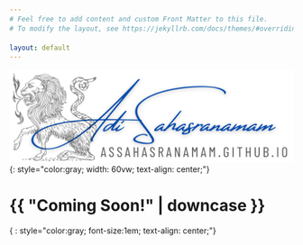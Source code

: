 ```yaml
---
# Feel free to add content and custom Front Matter to this file.
# To modify the layout, see https://jekyllrb.com/docs/themes/#overriding-theme-defaults

layout: default
---
```


![About 4](https://github.com/ASSahasranamam/thesis/blob/primary/thesis/logo.png?raw=true){: style="color:gray; width: 60vw; text-align: center;"}


<h1>{{ "Coming Soon!" | downcase }}</h1>
{ : style="color:gray; font-size:1em; text-align: center;"}
